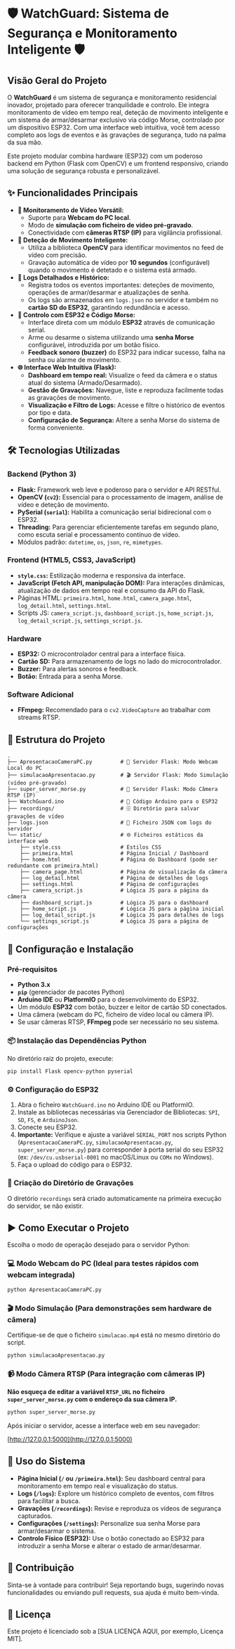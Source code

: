 # 🛡️ WatchGuard: Sistema de Segurança e Monitoramento Inteligente 🛡️

## Visão Geral do Projeto

O **WatchGuard** é um sistema de segurança e monitoramento residencial inovador, projetado para oferecer tranquilidade e controlo. Ele integra monitoramento de vídeo em tempo real, deteção de movimento inteligente e um sistema de armar/desarmar exclusivo via código Morse, controlado por um dispositivo ESP32. Com uma interface web intuitiva, você tem acesso completo aos logs de eventos e às gravações de segurança, tudo na palma da sua mão.

Este projeto modular combina hardware (ESP32) com um poderoso backend em Python (Flask com OpenCV) e um frontend responsivo, criando uma solução de segurança robusta e personalizável.

## ✨ Funcionalidades Principais

* **🎥 Monitoramento de Vídeo Versátil:**
    * Suporte para **Webcam do PC local**.
    * Modo de **simulação com ficheiro de vídeo pré-gravado**.
    * Conectividade com **câmeras RTSP (IP)** para vigilância profissional.
* **🚨 Deteção de Movimento Inteligente:**
    * Utiliza a biblioteca **OpenCV** para identificar movimentos no feed de vídeo com precisão.
    * Gravação automática de vídeo por **10 segundos** (configurável) quando o movimento é detetado e o sistema está armado.
* **📜 Logs Detalhados e Histórico:**
    * Registra todos os eventos importantes: deteções de movimento, operações de armar/desarmar e atualizações de senha.
    * Os logs são armazenados em `logs.json` no servidor e também no **cartão SD do ESP32**, garantindo redundância e acesso.
* **🔑 Controlo com ESP32 e Código Morse:**
    * Interface direta com um módulo **ESP32** através de comunicação serial.
    * Arme ou desarme o sistema utilizando uma **senha Morse** configurável, introduzida por um botão físico.
    * **Feedback sonoro (buzzer)** do ESP32 para indicar sucesso, falha na senha ou alarme de movimento.
* **🌐 Interface Web Intuitiva (Flask):**
    * **Dashboard em tempo real:** Visualize o feed da câmera e o status atual do sistema (Armado/Desarmado).
    * **Gestão de Gravações:** Navegue, liste e reproduza facilmente todas as gravações de movimento.
    * **Visualização e Filtro de Logs:** Acesse e filtre o histórico de eventos por tipo e data.
    * **Configuração de Segurança:** Altere a senha Morse do sistema de forma conveniente.

## 🛠️ Tecnologias Utilizadas

### Backend (Python 3)

* **Flask:** Framework web leve e poderoso para o servidor e API RESTful.
* **OpenCV (`cv2`):** Essencial para o processamento de imagem, análise de vídeo e deteção de movimento.
* **PySerial (`serial`):** Habilita a comunicação serial bidirecional com o ESP32.
* **Threading:** Para gerenciar eficientemente tarefas em segundo plano, como escuta serial e processamento contínuo de vídeo.
* Módulos padrão: `datetime`, `os`, `json`, `re`, `mimetypes`.

### Frontend (HTML5, CSS3, JavaScript)

* **`style.css`:** Estilização moderna e responsiva da interface.
* **JavaScript (Fetch API, manipulação DOM):** Para interações dinâmicas, atualização de dados em tempo real e consumo da API do Flask.
* Páginas HTML: `primeira.html`, `home.html`, `camera_page.html`, `log_detail.html`, `settings.html`.
* Scripts JS: `camera_script.js`, `dashboard_script.js`, `home_script.js`, `log_detail_script.js`, `settings_script.js`.

### Hardware

* **ESP32:** O microcontrolador central para a interface física.
* **Cartão SD:** Para armazenamento de logs no lado do microcontrolador.
* **Buzzer:** Para alertas sonoros e feedback.
* **Botão:** Entrada para a senha Morse.

### Software Adicional

* **FFmpeg:** Recomendado para o `cv2.VideoCapture` ao trabalhar com streams RTSP.

## 📂 Estrutura do Projeto

```
.
├── ApresentacaoCameraPC.py         # 🚀 Servidor Flask: Modo Webcam Local do PC
├── simulacaoApresentacao.py        # 🎬 Servidor Flask: Modo Simulação (vídeo pré-gravado)
├── super_server_morse.py           # 📡 Servidor Flask: Modo Câmera RTSP (IP)
├── WatchGuard.ino                  # 🤖 Código Arduino para o ESP32
├── recordings/                     # 🗄️ Diretório para salvar gravações de vídeo
├── logs.json                       # 📄 Ficheiro JSON com logs do servidor
└── static/                         # 🌐 Ficheiros estáticos da interface web
    ├── style.css                   # Estilos CSS
    ├── primeira.html               # Página Inicial / Dashboard
    ├── home.html                   # Página do Dashboard (pode ser redundante com primeira.html)
    ├── camera_page.html            # Página de visualização da câmera
    ├── log_detail.html             # Página de detalhes de logs
    ├── settings.html               # Página de configurações
    ├── camera_script.js            # Lógica JS para a página da câmera
    ├── dashboard_script.js         # Lógica JS para o dashboard
    ├── home_script.js              # Lógica JS para a página inicial
    ├── log_detail_script.js        # Lógica JS para detalhes de logs
    └── settings_script.js          # Lógica JS para a página de configurações
```

## 🚀 Configuração e Instalação

### Pré-requisitos

* **Python 3.x**
* **`pip`** (gerenciador de pacotes Python)
* **Arduino IDE** ou **PlatformIO** para o desenvolvimento do ESP32.
* Um módulo **ESP32** com botão, buzzer e leitor de cartão SD conectados.
* Uma câmera (webcam do PC, ficheiro de vídeo local ou câmera IP).
* Se usar câmeras RTSP, **FFmpeg** pode ser necessário no seu sistema.

### 📦 Instalação das Dependências Python

No diretório raiz do projeto, execute:

```bash
pip install Flask opencv-python pyserial
```

### ⚙️ Configuração do ESP32

1.  Abra o ficheiro `WatchGuard.ino` no Arduino IDE ou PlatformIO.
2.  Instale as bibliotecas necessárias via Gerenciador de Bibliotecas: `SPI`, `SD`, `FS`, e `ArduinoJson`.
3.  Conecte seu ESP32.
4.  **Importante:** Verifique e ajuste a variável `SERIAL_PORT` nos scripts Python (`ApresentacaoCameraPC.py`, `simulacaoApresentacao.py`, `super_server_morse.py`) para corresponder à porta serial do seu ESP32 (ex: `/dev/cu.usbserial-0001` no macOS/Linux ou `COMx` no Windows).
5.  Faça o upload do código para o ESP32.

### 📁 Criação do Diretório de Gravações

O diretório `recordings` será criado automaticamente na primeira execução do servidor, se não existir.

## ▶️ Como Executar o Projeto

Escolha o modo de operação desejado para o servidor Python:

### 💻 Modo Webcam do PC (Ideal para testes rápidos com webcam integrada)

```bash
python ApresentacaoCameraPC.py
```

### 🎬 Modo Simulação (Para demonstrações sem hardware de câmera)

Certifique-se de que o ficheiro `simulacao.mp4` está no mesmo diretório do script.

```bash
python simulacaoApresentacao.py
```

### 📹 Modo Câmera RTSP (Para integração com câmeras IP)

**Não esqueça de editar a variável `RTSP_URL` no ficheiro `super_server_morse.py` com o endereço da sua câmera IP.**

```bash
python super_server_morse.py
```

Após iniciar o servidor, acesse a interface web em seu navegador:

[http://127.0.0.1:5000](http://127.0.0.1:5000)

## 🎯 Uso do Sistema

* **Página Inicial (`/` ou `/primeira.html`):** Seu dashboard central para monitoramento em tempo real e visualização do status.
* **Logs (`/logs`):** Explore um histórico completo de eventos, com filtros para facilitar a busca.
* **Gravações (`/recordings`):** Revise e reproduza os vídeos de segurança capturados.
* **Configurações (`/settings`):** Personalize sua senha Morse para armar/desarmar o sistema.
* **Controlo Físico (ESP32):** Use o botão conectado ao ESP32 para introduzir a senha Morse e alterar o estado de armar/desarmar.

## 🤝 Contribuição

Sinta-se à vontade para contribuir! Seja reportando bugs, sugerindo novas funcionalidades ou enviando pull requests, sua ajuda é muito bem-vinda.

## 📄 Licença

Este projeto é licenciado sob a [SUA LICENÇA AQUI, por exemplo, Licença MIT].
